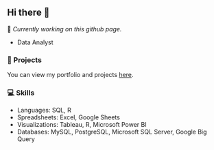 ## Hi there 👋

:construction: *Currently working on this github page.*

- Data Analyst

### :open_file_folder: Projects

You can view my portfolio and projects [here](https://github.com/SophiaTulip/Portfolio/blob/main/README.md).

### :computer: Skills

- Languages: SQL, R
- Spreadsheets: Excel, Google Sheets
- Visualizations: Tableau, R, Microsoft Power BI
- Databases: MySQL, PostgreSQL, Microsoft SQL Server, Google Big Query
